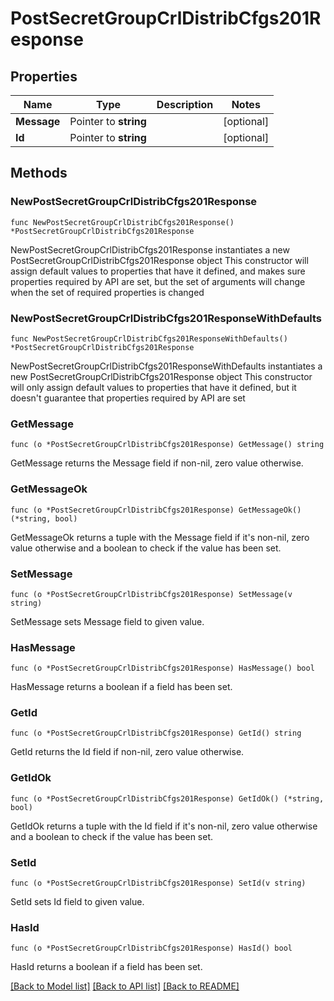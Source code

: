 # PostSecretGroupCrlDistribCfgs201Response

## Properties

Name | Type | Description | Notes
------------ | ------------- | ------------- | -------------
**Message** | Pointer to **string** |  | [optional] 
**Id** | Pointer to **string** |  | [optional] 

## Methods

### NewPostSecretGroupCrlDistribCfgs201Response

`func NewPostSecretGroupCrlDistribCfgs201Response() *PostSecretGroupCrlDistribCfgs201Response`

NewPostSecretGroupCrlDistribCfgs201Response instantiates a new PostSecretGroupCrlDistribCfgs201Response object
This constructor will assign default values to properties that have it defined,
and makes sure properties required by API are set, but the set of arguments
will change when the set of required properties is changed

### NewPostSecretGroupCrlDistribCfgs201ResponseWithDefaults

`func NewPostSecretGroupCrlDistribCfgs201ResponseWithDefaults() *PostSecretGroupCrlDistribCfgs201Response`

NewPostSecretGroupCrlDistribCfgs201ResponseWithDefaults instantiates a new PostSecretGroupCrlDistribCfgs201Response object
This constructor will only assign default values to properties that have it defined,
but it doesn't guarantee that properties required by API are set

### GetMessage

`func (o *PostSecretGroupCrlDistribCfgs201Response) GetMessage() string`

GetMessage returns the Message field if non-nil, zero value otherwise.

### GetMessageOk

`func (o *PostSecretGroupCrlDistribCfgs201Response) GetMessageOk() (*string, bool)`

GetMessageOk returns a tuple with the Message field if it's non-nil, zero value otherwise
and a boolean to check if the value has been set.

### SetMessage

`func (o *PostSecretGroupCrlDistribCfgs201Response) SetMessage(v string)`

SetMessage sets Message field to given value.

### HasMessage

`func (o *PostSecretGroupCrlDistribCfgs201Response) HasMessage() bool`

HasMessage returns a boolean if a field has been set.

### GetId

`func (o *PostSecretGroupCrlDistribCfgs201Response) GetId() string`

GetId returns the Id field if non-nil, zero value otherwise.

### GetIdOk

`func (o *PostSecretGroupCrlDistribCfgs201Response) GetIdOk() (*string, bool)`

GetIdOk returns a tuple with the Id field if it's non-nil, zero value otherwise
and a boolean to check if the value has been set.

### SetId

`func (o *PostSecretGroupCrlDistribCfgs201Response) SetId(v string)`

SetId sets Id field to given value.

### HasId

`func (o *PostSecretGroupCrlDistribCfgs201Response) HasId() bool`

HasId returns a boolean if a field has been set.


[[Back to Model list]](../README.md#documentation-for-models) [[Back to API list]](../README.md#documentation-for-api-endpoints) [[Back to README]](../README.md)


